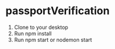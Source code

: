 # passportVerification
1. Clone to your desktop
2. Run npm install
3. Run npm start or nodemon start
